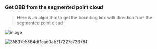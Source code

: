 ### Get OBB from the segmented point cloud

> Here is an algorithm to get the bounding box with direction from the segmented point cloud


![image](https://github.com/user-attachments/assets/217d9a8b-d6ca-4714-a392-670186d29b22)



![35837c5864df1eac0ab217227c733784](https://github.com/user-attachments/assets/b57c6283-59b6-4bbb-8f3c-ceaf57d3c625)
